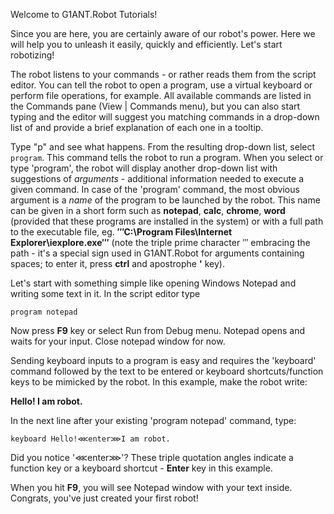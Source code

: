 Welcome to G1ANT.Robot Tutorials!

Since you are here, you are certainly aware of our robot's power. Here we will help you to unleash it easily, quickly and efficiently. Let's start robotizing!

The robot listens to your commands - or rather reads them from the script editor. You can tell the robot to open a program, use a virtual keyboard or perform file operations, for example. All available commands are listed in the Commands pane (View | Commands menu), but you can also start typing and the editor will suggest you matching commands in a drop-down list of and provide a brief explanation of each one in a tooltip.

Type "p" and see what happens. From the resulting drop-down list, select `program`. This command tells the robot to run a program. When you select or type 'program', the robot will display another drop-down list with suggestions of _arguments_ - additional information needed to execute a given command. In case of the 'program' command, the most obvious argument is a _name_ of the program to be launched by the robot. This name can be given in a short form such as **notepad**, **calc**, **chrome**, **word** (provided that these programs are installed in the system) or with a full path to the executable file, eg. **‴C:\Program Files\Internet Explorer\iexplore.exe‴** (note the triple prime character ‴ embracing the path - it's a special sign used in G1ANT.Robot for arguments containing spaces; to enter it, press **ctrl** and apostrophe **'** key).

Let's start with something simple like opening Windows Notepad and writing some text in it. In the script editor type

```G1ANT
program notepad
```

Now press **F9** key or select Run from Debug menu. Notepad opens and waits for your input. Close notepad window for now.

Sending keyboard inputs to a program is easy and requires the 'keyboard' command followed by the text to be entered or keyboard shortcuts/function keys to be mimicked by the robot. In this example, make the robot write:

**Hello!
I am robot.**

In the next line after your existing 'program notepad' command, type:

```G1ANT
keyboard Hello!⋘enter⋙I am robot.
```

Did you notice '⋘enter⋙'? These triple quotation angles indicate a function key or a keyboard shortcut - **Enter** key in this example.

When you hit **F9**, you will see Notepad window with your text inside. Congrats, you've just created your first robot!

